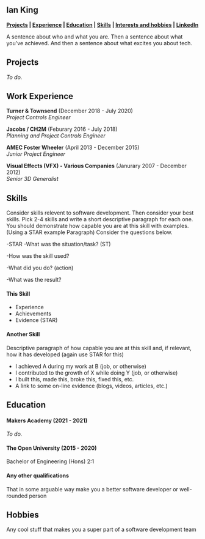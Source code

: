 ## Ian King


**[Projects](https://github.com/Battery0/CV#Projects) | [Experience](https://github.com/Battery0/CV#Experience) | [Education](https://github.com/Battery0/CV#education) | [Skills](https://github.com/Battery0/CV#skills) | [Interests and hobbies](https://github.com/Battery0/CV#interests-and-hobbies) | <a href="https://www.linkedin.com/in/iankinguk" target="blank" rel="noopener noreferrer">LinkedIn</a>**
<!--
Add a medium link to blog once up and running
-->

A sentence about who and what you are. Then a sentence about what you've achieved. And then a sentence about what excites you about tech.

<!--
Completed the degree whilst in full time employment.
-->


## Projects
_To do._
<!--
| Name                         | Description       | Tech/tools        |
| ---------------------------- | ----------------- | ----------------- |
| **Final project**            | A webapp to do x. | React, Jest, etc. |
| **Something else worked on** | A webapp to do y. | Ruby              |-->









## Work Experience

**Turner & Townsend** (December 2018 - July 2020)  
_Project Controls Engineer_

<!-- - Any experience, including roles and responsibilities and results achived in bullet point format.
- Any experience relevent to software development -->



**Jacobs / CH2M** (Feburary 2016 - July 2018)  
_Planning and Project Controls Engineer_




**AMEC Foster Wheeler** (April 2013 - December 2015)  
_Junior Project Engineer_




**Visual Effects (VFX) - Various Companies** (Janurary 2007 - December 2012)  
_Senior 3D Generalist_











## Skills

Consider skills relevent to software development. Then consider your best skills. Pick 2-4 skills and write a short descriptive paragraph for each one. You should demonstrate how capable you are at this skill with examples.
(Using a STAR example Paragraph) Consider the questions below.

<!--
Problem solving
Planning
Project Management
-->



-STAR
-What was the situation/task? (ST)

-How was the skill used?

-What did you do? (action)

-What was the result?


#### This Skill

- Experience
- Achievements
- Evidence (STAR)

#### Another Skill

Descriptive paragraph of how capable you are at this skill and, if relevant, how it has developed (again use STAR for this)

- I achieved A during my work at B (job, or otherwise)
- I contributed to the growth of X while doing Y (job, or otherwise)
- I built this, made this, broke this, fixed this, etc.
- A link to some on-line evidence (blogs, videos, articles, etc.)









## Education

#### Makers Academy (2021 - 2021)
_To do._
<!-- - Use short descriptions of what you did and a skill you used. (Similar to format from the 'Work Experience' section above)
- e.g Frequently used paring in order to problemsolve effeciently, requiring teamwork and communication.
- you might also mention aspects some other skills/knowledge listed below: 
- OOP, TDD, MVC, DDD
- Agile/XP
- Ruby, Rails, JavaScript
- RSpec, Jasmine -->

#### The Open University (2015 - 2020)

Bachelor of Engineering (Hons) 2:1
<!-- focus on eng, maths, product design/innovation, project management
- Product innovation (my final project) - use engeering methods & principles, eng physics, science to create original workable design created prototype design - research
- Attended and participated in several weeks away at Bath University - engineering focused activities & group presentations
- -my eng path-->

#### Any other qualifications

That in some arguable way make you a better software developer or well-rounded person









## Hobbies

Any cool stuff that makes you a super part of a software development team
